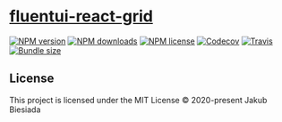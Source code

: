 # [fluentui-react-grid](https://github.com/JB1905/fluentui-react-grid)

[![NPM version](http://img.shields.io/npm/v/fluentui-react-grid?style=flat-square)](https://www.npmjs.com/package/fluentui-react-grid)
[![NPM downloads](http://img.shields.io/npm/dm/fluentui-react-grid?style=flat-square)](https://www.npmjs.com/package/fluentui-react-grid)
[![NPM license](https://img.shields.io/npm/l/fluentui-react-grid?style=flat-square)](https://www.npmjs.com/package/fluentui-react-grid)
[![Codecov](https://img.shields.io/codecov/c/github/JB1905/fluentui-react-grid?style=flat-square)](https://codecov.io/gh/JB1905/fluentui-react-grid)
[![Travis](https://img.shields.io/travis/JB1905/fluentui-react-grid/master?style=flat-square)](https://travis-ci.org/JB1905/fluentui-react-grid)
[![Bundle size](https://img.shields.io/bundlephobia/min/fluentui-react-grid?style=flat-square)](https://bundlephobia.com/result?p=fluentui-react-grid)

## License

This project is licensed under the MIT License © 2020-present Jakub Biesiada
